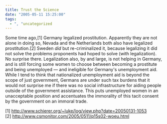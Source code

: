 ```yaml
---
title: Trust the Science
date: "2005-05-11 15:25:00"
tags:
  - ", "uncategorized
---
```

<p>Some time ago,[1] Germany legalized prostitution.  Apparently they
are not alone in doing so, Nevada and the Netherlands both also have
legalized prostitution.[2]  Sweden <em>did</em> but re-criminalized it,
because legalizing it did not solve the problems proponents had hoped
to solve (with legalization).  No surprise there.  Legalization also,
by and large, is not helping in Germany, and is still forcing some
women to choose between becoming a prostitute and being unemployed
&mdash; and ineligible for Germany's unemployment aid.  While I tend
to think that nationalized unemployment aid is beyond the scope of
just government, Germans are under such tax burdens that it would
not surprise me if there was no social infrastructure for aiding
people outside of the government assistance.  This puts unemployed
women in an unacceptable position and accentuates the immorality
of this tacit consent by the government on an immoral trade.</p>

[1] http://www.schierer.org/~luke/log/view.php?date=20050131-1053 <br  />
[2] http://www.csmonitor.com/2005/0511/p15s02-woeu.html

